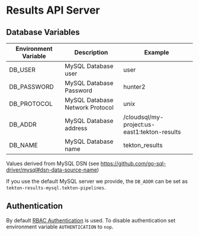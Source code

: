 # Results API Server

## Database Variables

| Environment Variable | Description                     | Example                                      |
| -------------------- | ------------------------------- | -------------------------------------------- |
| DB_USER              | MySQL Database user             | user                                         |
| DB_PASSWORD          | MySQL Database Password         | hunter2                                      |
| DB_PROTOCOL          | MySQL Database Network Protocol | unix                                         |
| DB_ADDR              | MySQL Database address          | /cloudsql/my-project:us-east1:tekton-results |
| DB_NAME              | MySQL Database name             | tekton_results                               |

Values derived from MySQL DSN (see
https://github.com/go-sql-driver/mysql#dsn-data-source-name)

If you use the default MySQL server we provide, the `DB_ADDR` can be set as `tekton-results-mysql.tekton-pipelines`.

## Authentication

By default [RBAC Authentication](../../docs/api#authenticationauthorization) is used. To disable authentication set environment variable `AUTHENTICATION` to `nop`.
